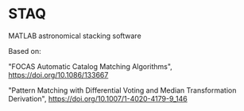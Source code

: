 # STAQ
MATLAB astronomical stacking software

Based on:

"FOCAS Automatic Catalog Matching Algorithms", https://doi.org/10.1086/133667

"Pattern Matching with Differential Voting and Median Transformation Derivation", https://doi.org/10.1007/1-4020-4179-9_146
